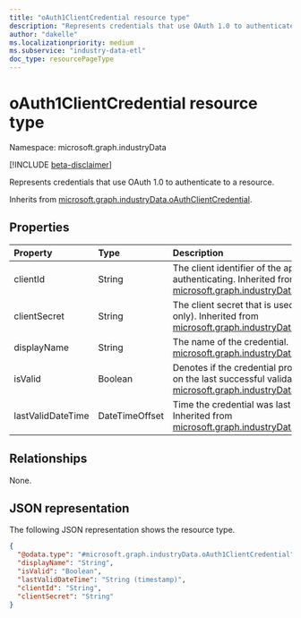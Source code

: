 ```yaml
---
title: "oAuth1ClientCredential resource type"
description: "Represents credentials that use OAuth 1.0 to authenticate to a resource."
author: "dakelle"
ms.localizationpriority: medium
ms.subservice: "industry-data-etl"
doc_type: resourcePageType
---
```


# oAuth1ClientCredential resource type

Namespace: microsoft.graph.industryData

[!INCLUDE [beta-disclaimer](../../includes/beta-disclaimer.md)]

Represents credentials that use OAuth 1.0 to authenticate to a resource.


Inherits from [microsoft.graph.industryData.oAuthClientCredential](../resources/industrydata-oauthclientcredential.md).

## Properties
|Property|Type|Description|
|:---|:---|:---|
| clientId          | String         | The client identifier of the application that is authenticating. Inherited from [microsoft.graph.industryData.oAuthClientCredential](../resources/industrydata-oauthclientcredential.md).                    |
| clientSecret      | String         | The client secret that is used to authenticate (write-only). Inherited from [microsoft.graph.industryData.oAuthClientCredential](../resources/industrydata-oauthclientcredential.md).                |
| displayName       | String         | The name of the credential. Inherited from [microsoft.graph.industryData.credential](../resources/industrydata-credential.md).                                                           |
| isValid           | Boolean        | Denotes if the credential provided is usable based on the last successful validation. Inherited from [microsoft.graph.industryData.credential](../resources/industrydata-credential.md). |
| lastValidDateTime | DateTimeOffset | Time the credential was last successfully validated. Inherited from [microsoft.graph.industryData.credential](../resources/industrydata-credential.md).                                  |

## Relationships
None.

## JSON representation
The following JSON representation shows the resource type.
<!-- {
  "blockType": "resource",
  "@odata.type": "microsoft.graph.industryData.oAuth1ClientCredential"
}
-->
``` json
{
  "@odata.type": "#microsoft.graph.industryData.oAuth1ClientCredential",
  "displayName": "String",
  "isValid": "Boolean",
  "lastValidDateTime": "String (timestamp)",
  "clientId": "String",
  "clientSecret": "String"
}
```

